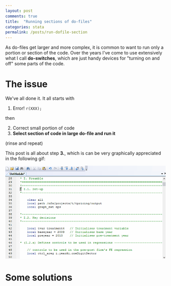 ```yaml
---
layout: post
comments: true
title:  "Running sections of do-files"
categories: stata
permalink: /posts/run-dofile-section
---
```


As do-files get larger and more complex, it is common to want to run only a portion or section of the code. Over the years I've come to use extensively what I call **do-switches**, which are just handy devices for "turning on and off" some parts of the code.

# The issue

We've all done it. It all starts with

1. Error! `r(XXX);`

then

2. Correct small portion of code
3. **Select section of code in large do-file and run it**

(rinse and repeat)

This post is all about step **3.**, which is can be very graphically appreciated in the following gif:

![Long selection](../files/long_selection.gif)

# Some solutions
